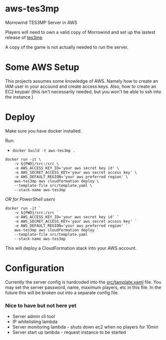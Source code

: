 # aws-tes3mp

Morrowind TES3MP Server in AWS

Players will need to own a valid copy of Morrowind and set up the lastest release of [tes3mp](https://github.com/TES3MP/openmw-tes3mp/releases)

A copy of the game is not actually needed to run the server.

# Some AWS Setup

This projects assumes some knowledge of AWS. Namely how to create an IAM user in your accound and create access keys. Also, how to create an EC2 keypair (this isn't necessarily needed, but you won't be able to ssh into the instance.)

# Deploy

Make sure you have docker installed.

Run:
- `docker build -t aws-tes3mp .`

```
docker run -it \
	-v ${PWD}/src:/src \
	-e AWS_ACCESS_KEY_ID='your aws secret key id' \
	-e AWS_SECRET_ACCESS_KEY='your aws secret access key' \
	-e AWS_DEFAULT_REGION='your aws preferred region' \
	aws-tes3mp aws cloudformation deploy \
	--template-file src/template.yaml \
	--stack-name aws-tes3mp 
```

*OR for PowerShell users*

```
docker run -it ` 
	-v ${PWD}/src:/src `
	-e AWS_ACCESS_KEY_ID='your aws secret key id' `
	-e AWS_SECRET_ACCESS_KEY='your aws secret access key' `
	-e AWS_DEFAULT_REGION='your aws preferred region' `
	aws-tes3mp aws cloudformation deploy `
	--template-file src/template.yaml `
	--stack-name aws-tes3mp
```

This will deploy a CloudFormation stack into your AWS account.

# Configuration

Currently the server config is hardcoded into the [src/tamplate.yaml](https://github.com/team-unhinged/aws-tes3mp/blob/master/src/template.yaml#L34) file. You may set the server password, name, maximum players, etc in this file. In the future this will be broken out into a separate config file.

### Nice to have but not here yet

- Server admin cli tool
- IP whitelisting lambda
- Server monitoring lambda - shuts down ec2 when no players for 10min
- Server start up lambda - request instance to be started
